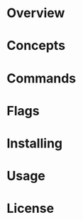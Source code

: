 <!--
 * @Author: kokutas
 * @Email: xxx
 * @Phone: xxx
 * @Date: 2022-04-16 00:52:30
 * @LastEditors: kokutas
 * @LastEditTime: 2022-04-16 00:52:31
 * @FilePath: /pb/README.md
 * @Description: TODO
 * Copyright (c) 2022 by kokutas, All Rights Reserved. 
-->
# Overview
# Concepts
# Commands
# Flags
# Installing
# Usage
# License
